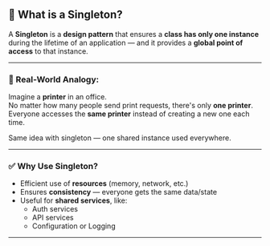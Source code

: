 ## 🧠 What is a Singleton?

A **Singleton** is a **design pattern** that ensures a **class has only one instance** during the lifetime of an application — and it provides a **global point of access** to that instance.

---

### 🔁 Real-World Analogy:

Imagine a **printer** in an office.  
No matter how many people send print requests, there's only **one printer**.  
Everyone accesses the **same printer** instead of creating a new one each time.

Same idea with singleton — one shared instance used everywhere.

---

### ✅ Why Use Singleton?

- Efficient use of **resources** (memory, network, etc.)
- Ensures **consistency** — everyone gets the same data/state
- Useful for **shared services**, like:
  - Auth services
  - API services
  - Configuration or Logging

---
